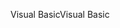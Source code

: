 <span data-ttu-id="675d2-101">Visual Basic</span><span class="sxs-lookup"><span data-stu-id="675d2-101">Visual Basic</span></span>